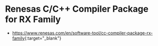 # Renesas C/C++ Compiler Package for RX Family

- <https://www.renesas.com/en/software-tool/cc-compiler-package-rx-family>{:target="_blank"}
